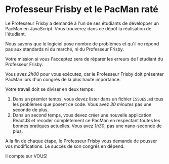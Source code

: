 # Professeur Frisby et le PacMan raté

Le Professeur Frisby a demandé à l'un de ses étudiants de développer un PacMan en JavaScript. Vous trouverez dans ce dépôt la réalisation de l'étudiant.

Nous savons que le logiciel pose nombre de problèmes et qu'il ne répond pas aux standards ni du marché, ni du Professeur Frisby.

Votre mission si vous l'acceptez sera de réparer les erreurs de l'étudiant du Professeur Frisby.

Vous avez *2h00* pour vous exécutez, car le Professeur Frisby doit présenter PacMan lors d'un congrés de la plus haute importance.

Votre travail doit se diviser en deux temps :

1. Dans un premier temps, vous devez lister dans un fichier `ISSUES.md` tous les problèmes que posent ce code. Vous avez *30 minutes* pas une seconde de plus.
2. Dans un second temps, vous devez créer une nouvelle application ReactJS et recoder complètement ce PacMan en respectant toutes les bonnes pratiques actuelles. Vous avez *1h30*, pas une nano-seconde de plus.

A la fin de chaque étape, le Professeur Frisby vous demande de pousser vos modifications. Le succès de son congrés en dépend. 

Il compte sur VOUS!

